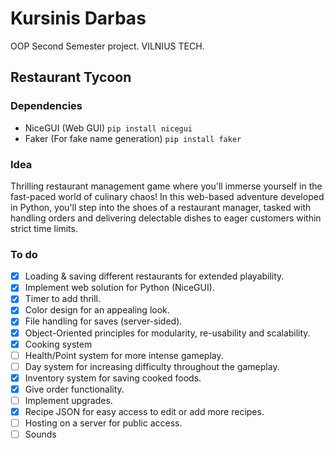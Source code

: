 # Kursinis Darbas
 OOP Second Semester project. VILNIUS TECH.

## Restaurant Tycoon
### Dependencies
- NiceGUI (Web GUI) `pip install nicegui`
- Faker (For fake name generation) `pip install faker`

### Idea
 Thrilling restaurant management game where you'll immerse yourself in the fast-paced world of culinary chaos! In this web-based adventure developed in Python, you'll step into the shoes of a restaurant manager, tasked with handling orders and delivering delectable dishes to eager customers within strict time limits.
 
### To do
- [X] Loading & saving different restaurants for extended playability.
- [X] Implement web solution for Python (NiceGUI).
- [X] Timer to add thrill.
- [X] Color design for an appealing look.
- [X] File handling for saves (server-sided).
- [X] Object-Oriented principles for modularity, re-usability and scalability.
- [X] Cooking system
- [ ] Health/Point system for more intense gameplay.
- [ ] Day system for increasing difficulty throughout the gameplay.
- [X] Inventory system for saving cooked foods.
- [X] Give order functionality.
- [ ] Implement upgrades.
- [X] Recipe JSON for easy access to edit or add more recipes.
- [ ] Hosting on a server for public access.
- [ ] Sounds
